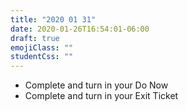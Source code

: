 ```yaml
---
title: "2020 01 31"
date: 2020-01-26T16:54:01-06:00
draft: true
emojiClass: ""
studentCss: ""
---
```


- Complete and turn in your Do Now
- Complete and turn in your Exit Ticket